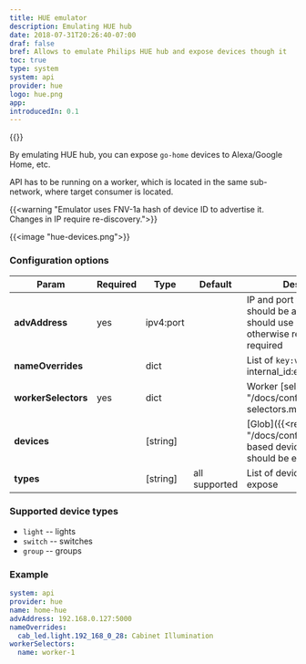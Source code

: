 ```yaml
---
title: HUE emulator
description: Emulating HUE hub
date: 2018-07-31T20:26:40-07:00
draf: false
bref: Allows to emulate Philips HUE hub and expose devices though it
toc: true
type: system
system: api
provider: hue
logo: hue.png
app:
introducedIn: 0.1
---
```

{{<provider>}}

By emulating HUE hub, you can expose `go-home` devices to Alexa/Google Home, etc. 

API has to be running on a worker, which is located in the same sub-network, where target consumer is located.

{{<warning "Emulator uses FNV-1a hash of device ID to advertise it. Changes in IP require re-discovery.">}}

{{<image "hue-devices.png">}}

### Configuration options

| Param | Required | Type | Default | Description |
|-------|----------|------|---------|-------------|
| **advAddress** | yes | ipv4:port || IP and port where hub should be available. You should use static IP:port otherwise re-discovery is required |
| **nameOverrides** || dict || List of `key:value` pairs: internal_id:external_name |
| **workerSelectors** | yes | dict || Worker [selectors]({{<relref "/docs/config/worker-selectors.md">}}) 
| **devices** || [string] || [Glob]({{<relref "/docs/config/glob.md">}})-based device filters which should be exposed | 
| **types** || [string] | all supported | List of devices types to expose |

### Supported device types

* `light` -- lights
* `switch` -- switches
* `group` -- groups

### Example

```yaml
system: api
provider: hue
name: home-hue
advAddress: 192.168.0.127:5000
nameOverrides:
  cab_led.light.192_168_0_28: Cabinet Illumination
workerSelectors:
  name: worker-1
```